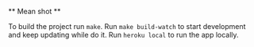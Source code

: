 ** Mean shot **

To build the project run `make`.
Run `make build-watch` to start development and keep updating while do it.
Run `heroku local` to run the app locally.
